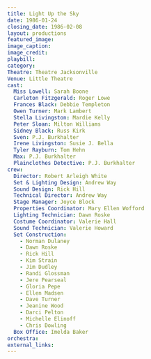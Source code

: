 ```yaml
---
title: Light Up the Sky
date: 1986-01-24
closing_date: 1986-02-08
layout: productions
featured_image: 
image_caption:
image_credit:
playbill: 
category: 
Theatre: Theatre Jacksonville
Venue: Little Theatre
cast:
  Miss Lowell: Sarah Boone
  Carleton Fitzgerald: Roger Lowe
  Frances Black: Debbie Templeton
  Owen Turner: Mark Lambert
  Stella Livingston: Mardie Kelly
  Peter Sloan: Milton Williams
  Sidney Black: Russ Kirk
  Sven: P.J. Burkhalter
  Irene Livingston: Susie J. Bella
  Tyler Rayburn: Tom Hehn
  Max: P.J. Burkhalter
  Plainclothes Detective: P.J. Burkhalter
crew:
  Director: Robert Arleigh White
  Set & Lighting Design: Andrew Way
  Sound Design: Rick Hill
  Technical Director: Andrew Way
  Stage Manager: Joyce Block
  Properties Coordinator: Mary Ellen Wofford
  Lighting Technician: Dawn Roske
  Costume Coordinator: Valerie Hall
  Sound Technician: Valerie Howard
  Set Construction:
    - Norman Dulaney
    - Dawn Roske
    - Rick Hill
    - Kim Strain
    - Jim Dudley
    - Randi Glossman
    - Jere Pearseal
    - Gloria Pepe
    - Ellen Madsen
    - Dave Turner
    - Jeanine Wood
    - Darci Pelton
    - Michelle Elinoff
    - Chris Dowling
  Box Office: Imelda Baker
orchestra:
external_links:
---
```


